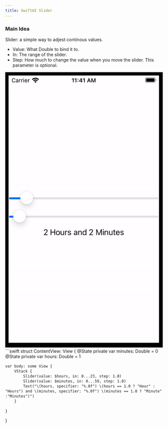 ```yaml
---
title: SwiftUI Slider
---
```


### Main Idea
Slider: a simple way to adjest continous values.
- Value: What Double to bind it to.
- In: The range of the slider.
- Step: How much to change the value when you move the slider. This parameter is optional.

<img src="/assets/slider_example.gif"/>
```swift
struct ContentView: View {
    @State private var minutes: Double = 0
    @State private var hours: Double = 1
    
    var body: some View {
        VStack {
            Slider(value: $hours, in: 0...23, step: 1.0)
            Slider(value: $minutes, in: 0...59, step: 1.0)
            Text("\(hours, specifier: "%.0f") \(hours == 1.0 ? "Hour" : "Hours") and \(minutes, specifier: "%.0f") \(minutes == 1.0 ? "Minute" :"Minutes")")
        }
        
    }
}
```


